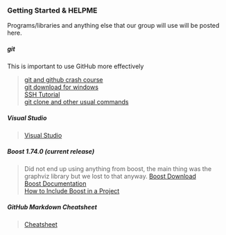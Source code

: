 ### Getting Started & HELPME

Programs/libraries and anything else that our group will use will be posted here.

##### git
<p> This is important to use GitHub more effectively</p>

>[git and github crash course](https://www.youtube.com/watch?v=SWYqp7iY_Tc)<br>
>[git download for windows](https://git-scm.com/download/win)<br>
>[SSH Tutorial](https://www.pluralsight.com/guides/using-git-and-github-on-windows)<br>
>[git clone and other usual commands](https://docs.github.com/en/free-pro-team@latest/github/creating-cloning-and-archiving-repositories/cloning-a-repository)<br>

##### Visual Studio
>[Visual Studio](https://visualstudio.microsoft.com/downloads/)

##### Boost 1.74.0 (current release)
>Did not end up using anything from boost, the main thing was the graphviz library but we lost to that anyway.
>[Boost Download](https://www.boost.org/users/download/)<br>
>[Boost Documentation](https://www.boost.org/doc/libs/1_74_0/)<br>
>[How to Include Boost in a Project](https://www.boost.org/doc/libs/1_65_0/more/getting_started/windows.html)

##### GitHub Markdown Cheatsheet
>[Cheatsheet](https://guides.github.com/pdfs/markdown-cheatsheet-online.pdf)

